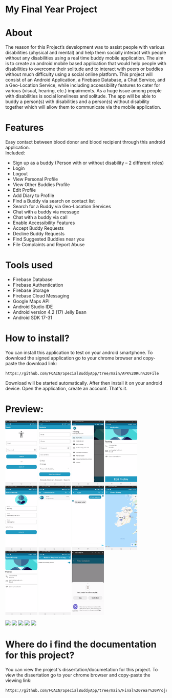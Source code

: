 # My Final Year Project

# About
The reason for this Project’s development was to assist people with various disabilities (physical
and mental) and help them socially interact with people without any disabilities using a real time
buddy mobile application. The aim is to create an android mobile based application that would
help people with disabilities to overcome their solitude and to interact with peers or buddies
without much difficulty using a social online platform. This project will consist of an Android
Application, a Firebase Database, a Chat Service, and a Geo-Location Service, while including
accessibility features to cater for various (visual, hearing, etc.) impairments. As a huge issue among
people with disabilities is social loneliness and solitude. The app will be able to buddy a person(s)
with disabilities and a person(s) without disability together which will allow them to communicate
via the mobile application.

# Features
Easy contact between blood donor and blood recipient through this android application.<br>
Included:
- Sign up as a buddy (Person with or without disability – 2 different roles)
- Login
- Logout
- View Personal Profile
- View Other Buddies Profile
- Edit Profile
- Add Diary to Profile
- Find a Buddy via search on contact list
- Search for a Buddy via Geo-Location Services
- Chat with a buddy via message
- Chat with a buddy via call
- Enable Accessibility Features
- Accept Buddy Requests
- Decline Buddy Requests
- Find Suggested Buddies near you
- File Complaints and Report Abuse
       
# Tools used
- Firebase Database
- Firebase Authentication
- Firebase Storage
- Firebase Cloud Messaging
- Google Maps API
- Android Studio IDE
- Android version 4.2 (17) Jelly Bean
- Android SDK 17-31
  
# How to install?

You can install this application to test on your android smartphone. To download the signed application go to your chrome browser and copy-paste the download link:

```
https://github.com/FQAIN/SpecialBuddyApp/tree/main/APK%20Run%20File
```

Download will be started automatically. After then install it on your android device.
Open the application, create an account. That's it.


# Preview:
<img src="https://github.com/FQAIN/SpecialBuddyApp/blob/main/Photos%20of%20Application/Picture1.png" alt="Splash Screen" width="100" height="200" /> <img src="https://github.com/FQAIN/SpecialBuddyApp/blob/main/Photos%20of%20Application/Picture2.png" alt="Splash Screen" width="100" height="200" /> <img src="https://github.com/FQAIN/SpecialBuddyApp/blob/main/Photos%20of%20Application/Picture3.png" alt="Splash Screen" width="100" height="200" /> <img src="https://github.com/FQAIN/SpecialBuddyApp/blob/main/Photos%20of%20Application/Picture4.png" alt="Splash Screen" width="100" height="200" /> <img src="https://github.com/FQAIN/SpecialBuddyApp/blob/main/Photos%20of%20Application/Picture5.png" alt="Splash Screen" width="100" height="200" /> <img src="https://github.com/FQAIN/SpecialBuddyApp/blob/main/Photos%20of%20Application/Picture6.png" alt="Splash Screen" width="100" height="200" /> <img src="https://github.com/FQAIN/SpecialBuddyApp/blob/main/Photos%20of%20Application/Picture7.png" alt="Splash Screen" width="100" height="200" /> <img src="https://github.com/FQAIN/SpecialBuddyApp/blob/main/Photos%20of%20Application/Picture8.png" alt="Splash Screen" width="100" height="200" /> <img src="https://github.com/FQAIN/SpecialBuddyApp/blob/main/Photos%20of%20Application/Picture9.png" alt="Splash Screen" width="100" height="200" /> <img src="https://github.com/FQAIN/SpecialBuddyApp/blob/main/Photos%20of%20Application/Picture10.png" alt="Splash Screen" width="100" height="200" /> <img src="https://github.com/FQAIN/SpecialBuddyApp/blob/main/Photos%20of%20Application/Picture11.png" alt="Splash Screen" width="100" height="200" /> 



![](https://img.shields.io/github/stars/fqain?style=social)
![](https://img.shields.io/github/forks/fqain/SpecialBuddyApp?style=social)
![](https://img.shields.io/github/last-commit/fqain/SpecialBuddyApp) 
![](https://img.shields.io/github/languages/count/fqain/SpecialBuddyApp) 
![](https://img.shields.io/github/issues/fqain/SpecialBuddyApp) 

# Where do i find the documentation for this project?

You can view the project's dissertation/documetation for this project. To view the dissertation go to your chrome browser and copy-paste the viewing link:

```
https://github.com/FQAIN/SpecialBuddyApp/tree/main/Final%20Year%20Project%20Dissertation
```

